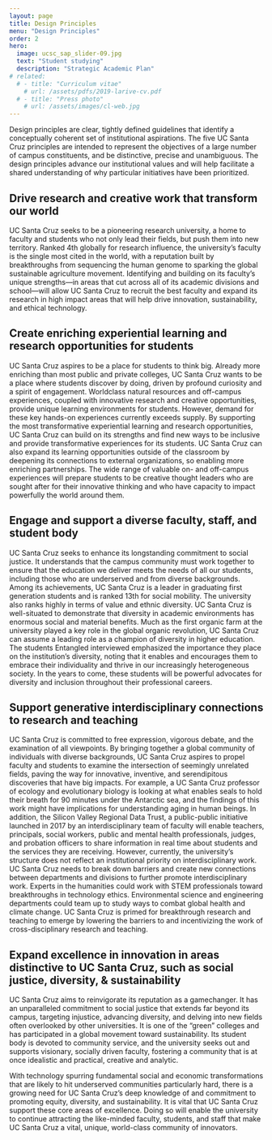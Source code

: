 ```yaml
---
layout: page
title: Design Principles
menu: "Design Principles"
order: 2
hero:
  image: ucsc_sap_slider-09.jpg
  text: "Student studying"
  description: "Strategic Academic Plan"
# related:
  # - title: "Curriculum vitae"
    # url: /assets/pdfs/2019-larive-cv.pdf
  # - title: "Press photo"
    # url: /assets/images/cl-web.jpg
---
```


Design principles are clear, tightly defined guidelines that identify a conceptually coherent set of institutional aspirations. The five UC Santa Cruz principles are intended to represent the objectives of a large number of campus constituents, and be distinctive, precise and unambiguous. The design principles advance our institutional values and will help facilitate a shared understanding of why particular initiatives have been prioritized.

## Drive research and creative work that transform our world

UC Santa Cruz seeks to be a pioneering research university, a home to faculty and students who not only lead their fields, but push them into new territory. Ranked 4th globally for research influence, the university’s faculty is the single most cited in the world, with a reputation built by breakthroughs from sequencing the human genome to sparking the global sustainable agriculture movement. Identifying and building on its faculty’s unique strengths—in areas that cut across all of its academic divisions and school—will allow UC Santa Cruz to recruit the best faculty and expand its research in high impact areas that will help drive innovation, sustainability, and ethical technology.

## Create enriching experiential learning and research opportunities for students

UC Santa Cruz aspires to be a place for students to think big. Already more enriching than most public and private colleges, UC Santa Cruz wants to be a place where students discover by doing, driven by profound curiosity and a spirit of engagement. Worldclass natural resources and off-campus experiences, coupled with innovative research and creative opportunities, provide unique learning environments for students. However, demand for these key hands-on experiences currently exceeds supply. By supporting the most transformative experiential learning and research opportunities, UC Santa Cruz can build on its strengths and find new ways to be inclusive and provide transformative experiences for its students. UC Santa Cruz can also expand its learning opportunities outside of the classroom by deepening its connections to external organizations, so enabling more enriching partnerships. The wide range of valuable on- and off-campus experiences will prepare students to be creative thought leaders who are sought after for their innovative thinking and who have capacity to impact powerfully the world around them.

## Engage and support a diverse faculty, staff, and student body

UC Santa Cruz seeks to enhance its longstanding commitment to social justice. It understands that the campus community must work together to ensure that the education we deliver meets the needs of all our students, including those who are underserved and from diverse backgrounds. Among its achievements, UC Santa Cruz is a leader in graduating first generation students and is ranked 13th for social mobility. The university also ranks highly in terms of value and ethnic diversity. UC Santa Cruz is well-situated to demonstrate that diversity in academic environments has enormous social and material benefits. Much as the first organic farm at the university played a key role in the global organic revolution, UC Santa Cruz can assume a leading role as a champion of diversity in higher education. The students Entangled interviewed emphasized the importance they place on the institution’s diversity, noting that it enables and encourages them to embrace their individuality and thrive in our increasingly heterogeneous society. In the years to come, these students will be powerful advocates for diversity and inclusion throughout their professional careers.

## Support generative interdisciplinary connections to research and teaching

UC Santa Cruz is committed to free expression, vigorous debate, and the examination of all viewpoints. By bringing together a global community of individuals with diverse backgrounds, UC Santa Cruz aspires to propel faculty and students to examine the intersection of seemingly unrelated fields, paving the way for innovative, inventive, and serendipitous discoveries that have big impacts. For example, a UC Santa Cruz professor of ecology and evolutionary biology is looking at what enables seals to hold their breath for 90 minutes under the Antarctic sea, and the findings of this work might have implications for understanding aging in human beings. In addition, the Silicon Valley Regional Data Trust, a public-public initiative launched in 2017 by an interdisciplinary team of faculty will enable teachers, principals, social workers, public and mental health professionals, judges, and probation officers to share information in real time about students and the services they are receiving. However, currently, the university’s structure does not reflect an institutional priority on interdisciplinary work. UC Santa Cruz needs to break down barriers and create new connections between departments and divisions to further promote interdisciplinary work. Experts in the humanities could work with STEM professionals toward breakthroughs in technology ethics. Environmental science and engineering departments could team up to study ways to combat global health and climate change. UC Santa Cruz is primed for breakthrough research and teaching to emerge by lowering the barriers to and incentivizing the work of cross-disciplinary research and teaching.

## Expand excellence in innovation in areas distinctive to UC Santa Cruz, such as social justice, diversity, & sustainability

UC Santa Cruz aims to reinvigorate its reputation as a gamechanger. It has an unparalleled commitment to social justice that extends far beyond its campus, targeting injustice, advancing diversity, and delving into new fields often overlooked by other universities. It is one of the “green” colleges and has participated in a global movement toward sustainability. Its student body is devoted to community service, and the university seeks out and supports visionary, socially driven faculty, fostering a community that is at once idealistic and practical, creative and analytic.

With technology spurring fundamental social and economic transformations that are likely to hit underserved communities particularly hard, there is a growing need for UC Santa Cruz’s deep knowledge of and commitment to promoting equity, diversity, and sustainability. It is vital that UC Santa Cruz support these core areas of excellence. Doing so will enable the university to continue attracting the like-minded faculty, students, and staff that make UC Santa Cruz a vital, unique, world-class community of innovators.
